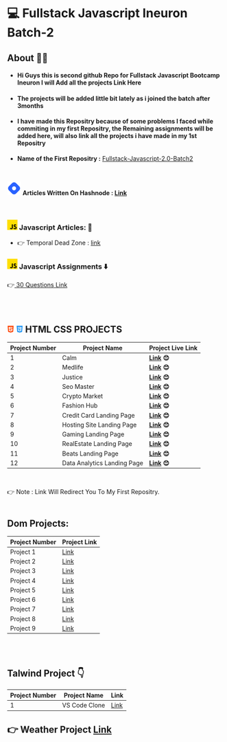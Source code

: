 # :computer: Fullstack Javascript Ineuron Batch-2

## About 🙋‍♂️
* #### Hi Guys this is second github Repo for Fullstack Javascript Bootcamp Ineuron I will Add all the projects Link Here
* #### The projects will be added little bit lately as i joined the batch after 3months
* #### I have made this Repositry because of some problems I faced while commiting in  my first Repositry, the Remaining assignments will be added here, will also link  all the projects i have made in my 1st Repositry

* **Name of the First Repositry :**  [Fullstack-Javascript-2.0-Batch2](https://github.com/DeepakKumarDKN/Fullstack-Javascript-2.0-Batch2)


<br>

![Article Section](./Icons%20Folder/icons8-hashnode-32.png) **Articles Written On Hashnode : [Link](https://github.com/DeepakKumarDKN/Fullstack-Javascript-Ineuron-Batch-2/tree/main/Articles)**

<br>


### ![Icon](./Icons%20Folder/js.png) Javascript Articles: 📖
* 👉 Temporal Dead Zone : [link](https://deepaknayak.hashnode.dev/temporal-dead-zone)

### ![Icon](./Icons%20Folder/js.png) Javascript Assignments ⬇️
👉[ 30 Questions Link](https://github.com/DeepakKumarDKN/Fullstack-Javascript-Ineuron-Batch-2/tree/main/Javascript%20Assignment)

<br>
<br>



 **![Icon](./Icons%20Folder/html-5%20(1).png) ![Icon](./Icons%20Folder/css-3.png) HTML CSS PROJECTS** 
--------------------------------
Project Number | Project Name | Project Live Link
---------|----------|-----------------------------
 1 | Calm |**[Link](https://github.com/DeepakKumarDKN/Fullstack-Javascript-2.0-Batch2/tree/main/Week%203%20Projects%20Html%20Css/Project%201) 😊**
 2 | Medlife |**[Link](https://github.com/DeepakKumarDKN/Fullstack-Javascript-2.0-Batch2/tree/main/Week%203%20Projects%20Html%20Css/Project%202) 😊**
 3 | Justice |**[Link](https://github.com/DeepakKumarDKN/Fullstack-Javascript-2.0-Batch2/tree/main/Week%203%20Projects%20Html%20Css/Project%203) 😊**
 4 | Seo Master |**[Link](https://github.com/DeepakKumarDKN/Fullstack-Javascript-2.0-Batch2/tree/main/Week%20Four%20HTML%20Css%20Projects/Project%201) 😊**
 5 | Crypto Market |**[Link](https://github.com/DeepakKumarDKN/Fullstack-Javascript-2.0-Batch2/tree/main/Week%20Four%20HTML%20Css%20Projects/Project%202) 😊**
 6 | Fashion Hub |**[Link](https://github.com/DeepakKumarDKN/Fullstack-Javascript-2.0-Batch2/tree/main/Week%20Four%20HTML%20Css%20Projects/Project%203) 😊**
 7| Credit Card Landing Page |**[Link](https://github.com/DeepakKumarDKN/Fullstack-Javascript-2.0-Batch2/tree/main/HTML%20and%20CSS/01_Project-%20Credit%20Card%20Landing%20Page) 😊**
 8 | Hosting Site Landing Page |**[Link](https://github.com/DeepakKumarDKN/Fullstack-Javascript-2.0-Batch2/tree/main/HTML%20and%20CSS/02_Project-%20Hosting%20Site%20Landing%20Page) 😊**
 9 | Gaming Landing Page |**[Link](https://github.com/DeepakKumarDKN/Fullstack-Javascript-2.0-Batch2/tree/main/HTML%20and%20CSS/03_Project-%20Gaming%20Landing%20Page) 😊**
 10| RealEstate Landing Page |**[Link](https://github.com/DeepakKumarDKN/Fullstack-Javascript-2.0-Batch2/tree/main/HTML%20and%20CSS/04_Project-%20Real%20Estate%20Landing%20Page) 😊**
 11| Beats Landing Page |**[Link](https://github.com/DeepakKumarDKN/Fullstack-Javascript-2.0-Batch2/tree/main/HTML%20and%20CSS/05_Project-%20Beats%20Landing%20Page) 😊**
 12 | Data Analytics Landing Page |**[Link](https://github.com/DeepakKumarDKN/Fullstack-Javascript-2.0-Batch2/tree/main/HTML%20and%20CSS/06_Project-%20Data%20Analytics%20Landing%20Page) 😊**
 <br>


👉 Note : Link Will Redirect You To My First Repositry.
<br>
<br>

## **Dom Projects:**

Project Number | Project Link |
---------|----------|
 Project 1 | [Link](https://github.com/DeepakKumarDKN/Fullstack-Javascript-Ineuron-Batch-2/tree/main/DOM%20Assignments%202.0%20Batch%20copy/DOM%20Assignment%202.0%201%2C2%2C3/firstAssignmentImage) |
 Project 2 | [Link](https://github.com/DeepakKumarDKN/Fullstack-Javascript-Ineuron-Batch-2/tree/main/DOM%20Assignments%202.0%20Batch%20copy/DOM%20Assignment%202.0%201%2C2%2C3/secondAssignmentImage) |
 Project 3 | [Link](https://github.com/DeepakKumarDKN/Fullstack-Javascript-Ineuron-Batch-2/tree/main/DOM%20Assignments%202.0%20Batch%20copy/DOM%20Assignment%202.0%201%2C2%2C3/thirdAssignmentImage) |
 Project 4 | [Link](https://github.com/DeepakKumarDKN/Fullstack-Javascript-Ineuron-Batch-2/blob/main/DOM%20Assignments%202.0%20Batch%20copy/04_DOM%20Project/04_DOM%20Project/README.md) | 
 Project 5 | [Link](https://github.com/DeepakKumarDKN/Fullstack-Javascript-Ineuron-Batch-2/tree/main/DOM%20Assignments%202.0%20Batch%20copy/05_DOM%20Project/05_DOM%20Project) | 
 Project 6 | [Link](https://github.com/DeepakKumarDKN/Fullstack-Javascript-Ineuron-Batch-2/tree/main/DOM%20Assignments%202.0%20Batch%20copy/06_DOM%20Project/06_DOM%20Project) |  
 Project 7 | [Link](https://github.com/DeepakKumarDKN/Fullstack-Javascript-Ineuron-Batch-2/tree/main/DOM%20Assignments%202.0%20Batch%20copy/DOM%20P7/DOM%20P7) | 
 Project 8 | [Link](https://github.com/DeepakKumarDKN/Fullstack-Javascript-Ineuron-Batch-2/tree/main/DOM%20Assignments%202.0%20Batch%20copy/DOM%20P8/DOM%20P8) | 
 Project 9 | [Link](https://github.com/DeepakKumarDKN/Fullstack-Javascript-Ineuron-Batch-2/tree/main/DOM%20Assignments%202.0%20Batch%20copy/DOM%20P9/DOM%20P9) | 


<br>
<br>

## **Talwind Project** 👇

Project Number | Project Name | Link
---------|----------|---------
 1 | VS Code Clone  | [Link](https://visualstudio-proj-ineuron.netlify.app/)

## 👉 Weather Project   [Link](https://weather-app-ineuron.netlify.app/)
